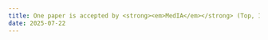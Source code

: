 ```yaml
---
title: One paper is accepted by <strong><em>MedIA</em></strong> (Top, IF=11.8)!
date: 2025-07-22
---
```

